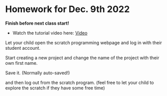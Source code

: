 # Homework for Dec. 9th 2022

**Finish before next class start!**

* Watch the tutorial video here:
[Video](https://scratch-fun.github.io/parent/video1349697063.mp4)

Let your child open the scratch programming webpage and log in with their student account. 

Start creating a new project and change the name of the project with their own first name.

Save it. (Normally auto-saved!)

and then log out from the scratch program.
(feel free to let your child to explore the scratch if they have some free time)

